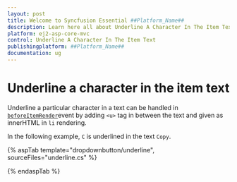 ```yaml
---
layout: post
title: Welcome to Syncfusion Essential ##Platform_Name##
description: Learn here all about Underline A Character In The Item Text of Syncfusion Essential ##Platform_Name## widgets based on HTML5 and jQuery.
platform: ej2-asp-core-mvc
control: Underline A Character In The Item Text
publishingplatform: ##Platform_Name##
documentation: ug
---
```



# Underline a character in the item text

Underline a particular character in a text can be handled in
[`beforeItemRender`](https://help.syncfusion.com/cr/aspnetcore-js2/Syncfusion.EJ2.SplitButtons.DropDownButton.html#Syncfusion_EJ2_SplitButtons_DropDownButton_BeforeItemRender)event by
adding `<u>` tag in between the text and given as innerHTML in `li` rendering.

In the following example, `C` is underlined in the text `Copy`.

{% aspTab template="dropdownbutton/underline", sourceFiles="underline.cs" %}

{% endaspTab %}